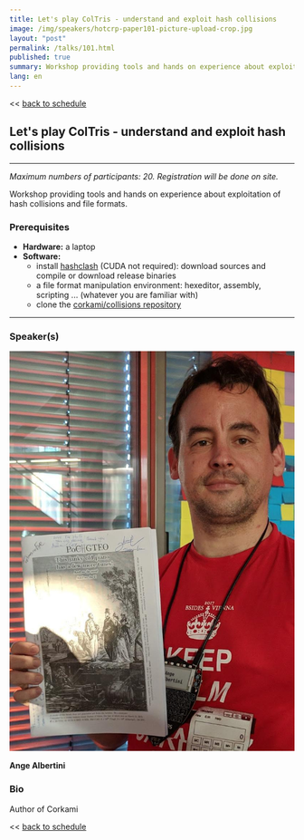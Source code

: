 ```yaml
---
title: Let's play ColTris - understand and exploit hash collisions
image: /img/speakers/hotcrp-paper101-picture-upload-crop.jpg
layout: "post"
permalink: /talks/101.html
published: true
summary: Workshop providing tools and hands on experience about exploitation of hash collisions and file f…
lang: en
---
```

<< [back to schedule](/schedule/)

## Let's play ColTris - understand and exploit hash collisions
---

*Maximum numbers of participants: 20. Registration will be done on site.*

Workshop providing tools and hands on experience about exploitation of hash collisions and file formats.

### Prerequisites
- **Hardware:** a laptop 
- **Software:** 
  - install [hashclash](https://github.com/cr-marcstevens/hashclash) (CUDA not required): download sources and compile or download release binaries
  - a file format manipulation environment: hexeditor, assembly, scripting ... (whatever you are familiar with)
  - clone the [corkami/collisions repository](https://github.com/corkami/collisions)

---
### Speaker(s)
![speaker](/img/speakers/hotcrp-paper101-picture-upload.jpg)

**Ange Albertini**

### Bio
Author of Corkami

<< [back to schedule](/schedule/)